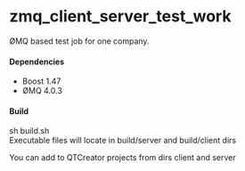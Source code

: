 zmq_client_server_test_work
===========================

ØMQ based test job for one company.

<h4>Dependencies</h4>
<ul>
  <li>Boost 1.47</li>
  <li>ØMQ 4.0.3</li>
</ul>

<h4>Build</h4>
sh build.sh <br />
Executable files will locate in build/server and build/client dirs <br />

You can add to QTCreator projects from dirs client and server
